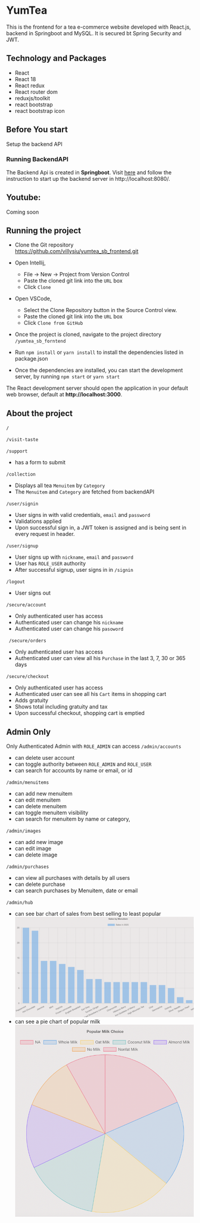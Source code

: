 # YumTea #
This is the frontend for a tea e-commerce website developed with React.js, backend in Springboot and MySQL. It is secured bt Spring Security and JWT.

## Technology and Packages
- React
- React  18
- React redux
- React router dom
- reduxjs/toolkit
- react bootstrap
- react bootstrap icon


## Before You start
Setup the backend API 
### Running BackendAPI ###
The Backend Api is created in **Springboot**.
Visit [here](https://github.com/villysiu/yum_tea_sb?tab=readme-ov-file#running-the-project)
and follow the instruction to start up the backend server in http://localhost:8080/.

## Youtube:  ##

Coming soon


## Running the project ##

- Clone the Git repository https://github.com/villysiu/yumtea_sb_frontend.git
- Open Intellij,
    - File -> New -> Project from Version Control
    - Paste the cloned git link into the `URL` box
    - Click `Clone`
  
- Open VSCode,
  - Select the Clone Repository button in the Source Control view.
  - Paste the cloned git link into the `URL` box
  - Click `Clone from GitHub`

- Once the project is cloned, navigate to the project directory `/yumtea_sb_forntend`

- Run `npm install` or `yarn install` to install the dependencies listed in package.json
- Once the dependencies are installed, you can start the development server, by running `npm start` or `yarn start`

The React development server should open the application in your default web browser, default at **http://localhost:3000**.



## About the project ##

`/`

`/visit-taste `

`/support `
  - has a form to submit

`/collection`
  - Displays all tea `Menuitem` by `Category` 
  - The `Menuitem` and `Category` are fetched from backendAPI


 `/user/signin` 
  - User signs in with valid credentials, `email` and `password`
  - Validations applied
  - Upon successful sign in, a JWT token is assigned and is being sent in every request in header.

`/user/signup `
  - User signs up with `nickname`, `email` and `password`
  - User has `ROLE_USER` authority
  - After successful signup, user signs in in `/signin`

`/logout`
  - User signs out

`/secure/account `
- Only authenticated user has access
- Authenticated user can change his `nickname`
- Authenticated user can change his `pasoword`

` /secure/orders`
- Only authenticated user has access
- Authenticated user can view all his `Purchase` in the last 3, 7, 30 or 365  days

`/secure/checkout `
- Only authenticated user has access
- Authenticated user can see all his `Cart` items in shopping cart
- Adds gratuity
- Shows total including gratuity and tax
- Upon successful checkout, shopping cart is emptied

## Admin Only ##
Only Authenticated Admin with `ROLE_ADMIN` can access 
`/admin/accounts`
 - can delete user account
 - can toggle authority between  `ROLE_ADMIN` and `ROLE_USER`
 - can search for accounts by name or email, or id

`/admin/menuitems`
 - can add new menuitem
 - can edit menuitem
 - can delete menuitem
 - can toggle menuitem visibility
 - can search for menuitem by name or category,

`/admin/images`
- can add new image 
- can edit image
- can delete image

`/admin/purchases`
- can view all purchases with details by all users
- can delete purchase
- can search purchases by Menuitem, date or email

`/admin/hub`
- can see bar chart of sales from best selling to least popular
![](https://github.com/villysiu/yumtea_sb_frontend/blob/master/public/homepage/barchart.png?raw=true)
- can see a pie chart of popular milk 
![](https://github.com/villysiu/yumtea_sb_frontend/blob/master/public/homepage/piechart.png?raw=true)